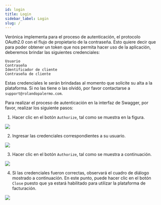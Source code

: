 ```yaml
---
id: login
title: Login
sidebar_label: Login
slug: /
---
```


Verónica implementa para el proceso de autenticación, el protocolo OAuth2.0 con el flujo de propietario de la contraseña. Esto quiere decir que para poder obtener un token que nos permita hacer uso de la aplicación, deberemos brindar las siguientes credenciales:
```
Usuario
Contraseña
Identificador de cliente
Contraseña de cliente
```
Estas credenciales le serán brindadas al momento que solicite su alta a la plataforma. Si no las tiene o las olvidó, por favor contactarse a `support@rolandopalermo.com`.

Para realizar el proceso de autenticación en la interfaz de Swagger, por favor, realizar los siguiente pasos:

1. Hacer clic en el botón `Authorize`, tal como se muestra en la figura.

<img src="https://i.imgur.com/ErHWy2Q.png"/>

2. Ingresar las credenciales correspondientes a su usuario.

<img src="https://i.imgur.com/gaIOQFE.png"/>

3. Hacer clic en el botón `Authorize`, tal como se muestra a continuación.

<img src="https://i.imgur.com/zwNWMJn.png"/>

4. Si las credenciales fueron correctas, observará el cuadro de diálogo mostrado a continuación. En este punto, puede hacer clic en el botón `Close` puesto que ya estará habilitado para utilizar la plataforma de facturación.

<img src="https://i.imgur.com/RTrCG0z.png"/>